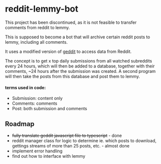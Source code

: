 # reddit-lemmy-bot

This project has been discontinued, as it is not feasible to transfer comments from reddit to lemmy.

This is supposed to become a bot that will archive certain reddit posts to lemmy, including all comments.

It uses a modified version of [geddit](https://github.com/kaangiray26/geddit) to access data from Reddit.

The concept is to get x top daily submissions from all watched subreddits every 24 hours, which will then be added to a database, together with their comments, ~24 hours after the submission was created. A second program will then take the posts from this database and post them to lemmy.

#### terms used in code:
- Submission: content only
- Comments: comments
- Post: both submission and comments

## Roadmap
- ~~fully translate geddit javascript file to typescript~~ - done
- reddit manager class for logic to determine ie. which posts to download, gettings streams of more than 25 posts, etc. - almost done
- implement error handling
- find out how to interface with lemmy
